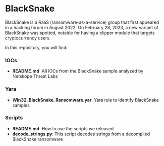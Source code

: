 # BlackSnake
BlackSnake is a RaaS (ransomware-as-a-service) group that first appeared in a hacking forum in August 2022. On February 28, 2023, a new variant of BlackSnake was spotted, notable for having a clipper module that targets cryptocurrency users.

In this repository, you will find:

### IOCs
* **README.md**: All IOCs from the BlackSnake sample analyzed by Netskope Threat Labs

### Yara
* **Win32_BlackSnake_Ransomware.yar**: Yara rule to identify BlackSnake samples

### Scripts
* **README.md**: How to use the scripts we released
* **decode_strings.py**: This script decodes strings from a decompiled BlackSnake ransomware
